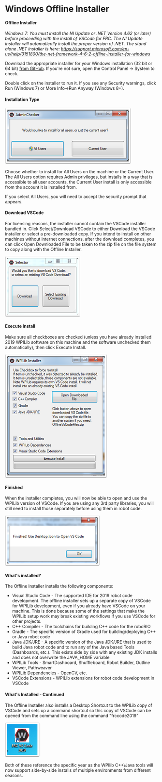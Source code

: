# Windows Offline Installer
#### Offline Installer
_Windows 7: You must install the NI Update or .NET Version 4.62 (or later) before proceeding with the install of VSCode for FRC. The NI Update installer will automatically install the proper version of .NET. The stand alone .NET installer is here: https://support.microsoft.com/en-us/help/3151800/the-net-framework-4-6-2-offline-installer-for-windows_

Download the appropriate installer for your Windows installation (32 bit or 64 bit) [from GitHub](https://github.com/wpilibsuite/allwpilib/releases). If you're not sure, open the Control Panel -> System to check.

Double click on the installer to run it. If you see any Security warnings, click Run (Windows 7) or More Info->Run Anyway (Windows 8+).
#### Installation Type

![](../images/Installing&#32;C++&#32;and&#32;Java&#32;Development&#32;Tools&#32;For&#32;FRC/Windows/IntstallationType.png)


Choose whether to install for All Users on the machine or the Current User. The All Users option requires Admin privileges, but installs in a way that is accessible to all user accounts, the Current User install is only accessible from the account it is installed from.

If you select All Users, you will need to accept the security prompt that appears.

#### Download VSCode
For licensing reasons, the installer cannot contain the VSCode installer bundled in. Click Select/Download VSCode to either Download the VSCode installer or select a pre-downloaded copy. If you intend to install on other machines without internet connections, after the download completes, you can click Open Downloaded File to be taken to the zip file on the file system to copy along with the Offline Installer.

![](../images/Installing&#32;C++&#32;and&#32;Java&#32;Development&#32;Tools&#32;For&#32;FRC/Windows/DownloadVSCode.png)

#### Execute Install
Make sure all checkboxes are checked (unless you have already installed 2019 WPILib software on this machine and the software unchecked them automatically), then click Execute Install.

![](../images/Installing&#32;C++&#32;and&#32;Java&#32;Development&#32;Tools&#32;For&#32;FRC/Windows/ExecuteInstall.png)

#### Finished
When the installer completes, you will now be able to open and use the WPILib version of VSCode. If you are using any 3rd party libraries, you will still need to install those separately before using them in robot code.

![](../images/Installing&#32;C++&#32;and&#32;Java&#32;Development&#32;Tools&#32;For&#32;FRC/Windows/Finished.png)


#### What's installed?

The Offline Installer installs the following components:

- Visual Studio Code - The supported IDE for 2019 robot code development. The offline installer sets up a separate copy of VSCode for WPILib development, even if you already have VSCode on your machine. This is done because some of the settings that make the WPILib setup work may break existing workflows if you use VSCode for other projects.
- C++ Compiler - The toolchains for building C++ code for the roboRIO
- Gradle - The specific version of Gradle used for building/deploying C++ or Java robot code
- Java JDK/JRE - A specific version of the Java JDK/JRE that is used to build Java robot code and to run any of the Java based Tools (Dashboards, etc.). This exists side by side with any existing JDK installs and does not overwrite the JAVA_HOME variable
- WPILib Tools - SmartDashboard, Shuffleboard, Robot Builder, Outline Viewer, Pathweaver
- WPILib Dependencies - OpenCV, etc.
- VSCode Extensions - WPILib extensions for robot code development in VSCode

#### What's Installed - Continued

The Offline Installer also installs a Desktop Shortcut to the WPILib copy of VSCode and sets up a command shortcut so this copy of VSCode can be opened from the command line using the command "frccode2019"

 ![](../images/Installing&#32;C++&#32;and&#32;Java&#32;Development&#32;Tools&#32;For&#32;FRC/Windows/DesktopIcon.png)

Both of these reference the specific year as the WPIlib C++\Java tools will now support side-by-side installs of multiple environments from different seasons.
